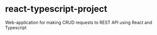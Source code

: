 # react-typescript-project
Web-application for making CRUD requests to REST API using React and Typescript
